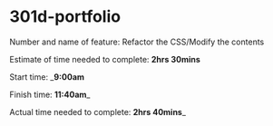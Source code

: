 # 301d-portfolio

Number and name of feature: Refactor the CSS/Modify the contents

Estimate of time needed to complete: ____2hrs 30mins____

Start time: ___9:00am__

Finish time: __11:40am___

Actual time needed to complete: __2hrs 40mins___
